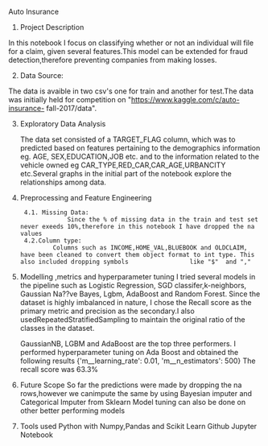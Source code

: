 Auto Insurance 

1. Project Description

  In this notebook I focus on classifying whether or not an individual will file for a claim, given several features.This model can be extended for fraud           detection,therefore preventing companies from making losses.

2. Data Source:

  The data is avaible in two csv's one for train and another for test.The data was initially held for competition on "https://www.kaggle.com/c/auto-insurance-     fall-2017/data".


3. Exploratory Data Analysis

	The data set consisted of a TARGET_FLAG column, which was to predicted based on features pertaining to the demographics information eg. AGE, SEX,EDUCATION,JOB 	 etc. and to the information related to the vehicle owned eg CAR_TYPE,RED_CAR,CAR_AGE,URBANCITY etc.Several graphs in the initial part of the notebook explore 		the relationships among data.

4. Preprocessing and Feature Engineering

		4.1. Missing Data:
					Since the % of missing data in the train and test set never exeeds 10%,therefore in this notebook I have dropped the na values
		4.2.Column type:
				Columns such as INCOME,HOME_VAL,BLUEBOOK and OLDCLAIM, have been cleaned to convert them object format to int type. This also included dropping symbols 				like "$"  and ","

5. Modelling ,metrics and hyperparameter tuning
	I tried several models in the pipeline such as Logistic Regression, SGD classifer,k-neighbors, Gaussian Na??ve Bayes, Lgbm, AdaBoost and Random Forest. Since 	the dataset is highly imbalanced in nature, I chose the Recall score as the primary metric and precision as the secondary.I also usedRepeatedStratifiedSampling 	to maintain the original ratio of the classes in the dataset.

	GaussianNB, LGBM and AdaBoost are the top three performers.
	I performed hyperparameter tuning on Ada Boost and obtained the following results
	{'m__learning_rate': 0.01, 'm__n_estimators': 500}
	The recall score was 63.3%

6. Future Scope
		So far the predictions were made by dropping the na rows,however we canimpute the same by using Bayesian imputer and Categorical Imputer from Sklearn
   	Model tuning can also be done on other better performing models

7. Tools used
		Python with Numpy,Pandas and Scikit Learn
		Github
		Jupyter Notebook




